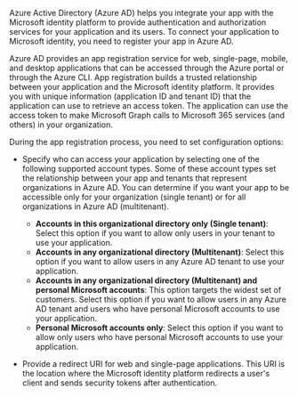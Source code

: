 Azure Active Directory (Azure AD) helps you integrate your app with the Microsoft identity platform to provide authentication and authorization services for your application and its users. To connect your application to Microsoft identity, you need to register your app in Azure AD.

Azure AD provides an app registration service for web, single-page, mobile, and desktop applications that can be accessed through the Azure portal or through the Azure CLI. App registration builds a trusted relationship between your application and the Microsoft identity platform. It provides you with unique information (application ID and tenant ID) that the application can use to retrieve an access token. The application can use the access token to make Microsoft Graph calls to Microsoft 365 services (and others) in your organization.

During the app registration process, you need to set configuration options:

- Specify who can access your application by selecting one of the following supported account types. Some of these account types set the relationship between your app and tenants that represent organizations in Azure AD. You can determine if you want your app to be accessible only for your organization (single tenant) or for all organizations in Azure AD (multitenant).

  - **Accounts in this organizational directory only (Single tenant)**: Select this option if you want to allow only users in your tenant to use your application.
  - **Accounts in any organizational directory (Multitenant)**: Select this option if you want to allow users in any Azure AD tenant to use your application.
  - **Accounts in any organizational directory (Multitenant) and personal Microsoft accounts**: This option targets the widest set of customers. Select this option if you want to allow users in any Azure AD tenant and users who have personal Microsoft accounts to use your application.
  - **Personal Microsoft accounts only**: Select this option if you want to allow only users who have personal Microsoft accounts to use your application.

- Provide a redirect URI for web and single-page applications. This URI is the location where the Microsoft identity platform redirects a user's client and sends security tokens after authentication.
